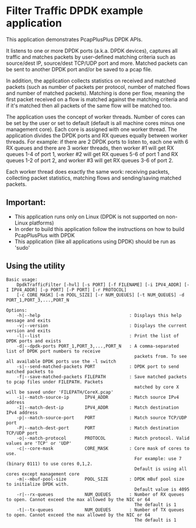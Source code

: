 Filter Traffic DPDK example application
=======================================

This application demonstrates PcapPlusPlus DPDK APIs.

It listens to one or more DPDK ports (a.k.a. DPDK devices), captures all traffic and matches packets by user-defined matching criteria such as source/dest IP, source/dest TCP/UDP port and more.
Matched packets can be sent to another DPDK port and/or be saved to a pcap file.

In addition, the application collects statistics on received and matched packets (such as number of packets per protocol, number of matched flows and number of matched packets).
Matching is done per flow, meaning the first packet received on a flow is matched against the matching criteria and if it's matched then all packets of the same flow will be matched too.

The application uses the concept of worker threads. Number of cores can be set by the user or set to default (default is all machine cores minus one management core).
Each core is assigned with one worker thread. The application divides the DPDK ports and RX queues equally between worker threads.
For example: if there are 2 DPDK ports to listen to, each one with 6 RX queues and there are 3 worker threads, then worker #1 will get RX queues 1-4 of port 1, worker #2 will get RX queues 5-6 of port 1
and RX queues 1-2 of port 2, and worker #3 will get RX queues 3-6 of port 2.

Each worker thread does exactly the same work: receiving packets, collecting packet statistics, matching flows and sending/saving matched packets.

Important:
----------
- This application runs only on Linux (DPDK is not supported on non-Linux platforms)
- In order to build this application follow the instructions on how to build PcapPlusPlus with DPDK
- This application (like all applications using DPDK) should be run as 'sudo'


Using the utility
-----------------
    Basic usage:
        DpdkTrafficFilter [-hvl] [-s PORT] [-f FILENAME] [-i IPV4_ADDR] [-I IPV4_ADDR] [-p PORT] [-P PORT] [-r PROTOCOL]
        [-c CORE_MASK] [-m POOL_SIZE] [-r NUM_QUEUES] [-t NUM_QUEUES] -d PORT_1,PORT_3,...,PORT_N

    Options:
        -h|--help                                  : Displays this help message and exits
        -v|--version                               : Displays the current version and exits
        -l|--list                                  : Print the list of DPDK ports and exists
        -d|--dpdk-ports PORT_1,PORT_3,...,PORT_N   : A comma-separated list of DPDK port numbers to receive
                                                     packets from. To see all available DPDK ports use the -l switch
        -s|--send-matched-packets PORT             : DPDK port to send matched packets to
        -f|--save-matched-packets FILEPATH         : Save matched packets to pcap files under FILEPATH. Packets
                                                     matched by core X will be saved under 'FILEPATH/CoreX.pcap'
        -i|--match-source-ip      IPV4_ADDR        : Match source IPv4 address
        -I|--match-dest-ip        IPV4_ADDR        : Match destination IPv4 address
        -p|--match-source-port    PORT             : Match source TCP/UDP port
        -P|--match-dest-port      PORT             : Match destination TCP/UDP port
        -o|--match-protocol       PROTOCOL         : Match protocol. Valid values are 'TCP' or 'UDP'
        -c|--core-mask            CORE_MASK        : Core mask of cores to use.
                                                     For example: use 7 (binary 0111) to use cores 0,1,2.
                                                     Default is using all cores except management core
        -m|--mbuf-pool-size       POOL_SIZE        : DPDK mBuf pool size to initialize DPDK with.
                                                     Default value is 4095
        -r|--rx-queues            NUM_QUEUES       : Number of RX queues to open. Cannot exceed the max allowed by the NIC or 64
                                                     The default is 1
        -t|--tx-queues            NUM_QUEUES       : Number of TX queues to open. Cannot exceed the max allowed by the NIC or 64
                                                     The default is 1
